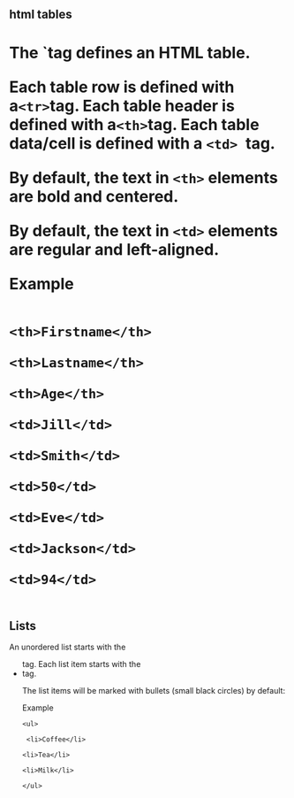   ## html tables
  <!-- Notes is from w3 school-->
 
 # The `<table>tag defines an HTML table.

Each table row is defined with a` <tr> `tag. Each table header is defined with a` <th> `tag. Each table data/cell is defined with a `<td> `tag.

By default, the text in `<th>` elements are bold and centered.

By default, the text in `<td>` elements are regular and left-aligned.

Example
<table style="width:200%">

  <tr>

    <th>Firstname</th>

    <th>Lastname</th>

    <th>Age</th>

  </tr>

  <tr>

    <td>Jill</td>

    <td>Smith</td>

    <td>50</td>

  </tr>

  <tr>

    <td>Eve</td>

    <td>Jackson</td>

    <td>94</td>

  </tr>

</table>

  ## Lists

An unordered list starts with the <ul> tag. Each list item starts with the <li> tag.

The list items will be marked with bullets (small black circles) by default:

Example

`<ul>`

 ` <li>Coffee</li>`

  `<li>Tea</li>`

  `<li>Milk</li>`

`</ul>`


